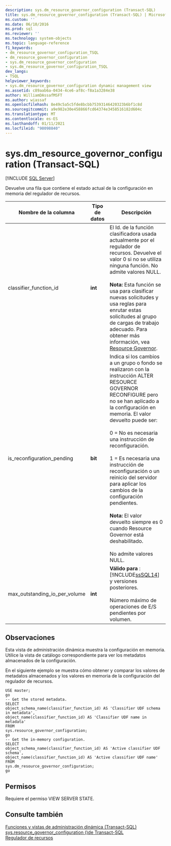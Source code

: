 ```yaml
---
description: sys.dm_resource_governor_configuration (Transact-SQL)
title: sys.dm_resource_governor_configuration (Transact-SQL) | Microsoft Docs
ms.custom: ''
ms.date: 06/10/2016
ms.prod: sql
ms.reviewer: ''
ms.technology: system-objects
ms.topic: language-reference
f1_keywords:
- dm_resource_governor_configuration_TSQL
- dm_resource_governor_configuration
- sys.dm_resource_governor_configuration
- sys.dm_resource_governor_configuration_TSQL
dev_langs:
- TSQL
helpviewer_keywords:
- sys.dm_resource_governor_configuration dynamic management view
ms.assetid: c89aab6a-0434-4ce6-af8c-f8a1a3284e38
author: WilliamDAssafMSFT
ms.author: wiassaf
ms.openlocfilehash: 8e49c5a5c5fde8bcbb75393146420323b6bf1c8d
ms.sourcegitcommit: a9e982e30e458866fcd64374e3458516182d604c
ms.translationtype: MT
ms.contentlocale: es-ES
ms.lasthandoff: 01/11/2021
ms.locfileid: "98098840"
---
```

# <a name="sysdm_resource_governor_configuration-transact-sql"></a>sys.dm_resource_governor_configuration (Transact-SQL)
[!INCLUDE [SQL Server](../../includes/applies-to-version/sqlserver.md)]

  Devuelve una fila que contiene el estado actual de la configuración en memoria del regulador de recursos.  
  

|Nombre de la columna|Tipo de datos|Descripción|  
|-----------------|---------------|-----------------|  
|classifier_function_id|**int**|El Id. de la función clasificadora usada actualmente por el regulador de recursos. Devuelve el valor 0 si no se utiliza ninguna función. No admite valores NULL.<br /><br /> **Nota:** Esta función se usa para clasificar nuevas solicitudes y usa reglas para enrutar estas solicitudes al grupo de cargas de trabajo adecuado. Para obtener más información, vea [Resource Governor](../../relational-databases/resource-governor/resource-governor.md).|  
|is_reconfiguration_pending|**bit**|Indica si los cambios a un grupo o fondo se realizaron con la instrucción ALTER RESOURCE GOVERNOR RECONFIGURE pero no se han aplicado a la configuración en memoria. El valor devuelto puede ser:<br /><br /> 0 = No es necesaria una instrucción de reconfiguración.<br /><br /> 1 = Es necesaria una instrucción de reconfiguración o un reinicio del servidor para aplicar los cambios de la configuración pendientes.<br /><br /> **Nota:** El valor devuelto siempre es 0 cuando Resource Governor está deshabilitado.<br /><br /> No admite valores NULL.|  
|max_outstanding_io_per_volume|**int**|**Válido para** : [!INCLUDE[ssSQL14](../../includes/sssql14-md.md)] y versiones posteriores.<br /><br /> Número máximo de operaciones de E/S pendientes por volumen.|  
  
## <a name="remarks"></a>Observaciones  
 Esta vista de administración dinámica muestra la configuración en memoria. Utilice la vista de catálogo correspondiente para ver los metadatos almacenados de la configuración.  
  
 En el siguiente ejemplo se muestra cómo obtener y comparar los valores de metadatos almacenados y los valores en memoria de la configuración del regulador de recursos.  
  
```  
USE master;  
go  
-- Get the stored metadata.  
SELECT   
object_schema_name(classifier_function_id) AS 'Classifier UDF schema in metadata',   
object_name(classifier_function_id) AS 'Classifier UDF name in metadata'  
FROM   
sys.resource_governor_configuration;  
go  
-- Get the in-memory configuration.  
SELECT   
object_schema_name(classifier_function_id) AS 'Active classifier UDF schema',   
object_name(classifier_function_id) AS 'Active classifier UDF name'  
FROM   
sys.dm_resource_governor_configuration;  
go  
```  
  
## <a name="permissions"></a>Permisos  
 Requiere el permiso VIEW SERVER STATE.  
  
## <a name="see-also"></a>Consulte también  
 [Funciones y vistas de administración dinámica &#40;Transact-SQL&#41;](~/relational-databases/system-dynamic-management-views/system-dynamic-management-views.md)   
 [sys.resource_governor_configuration &#40;&#41;de Transact-SQL ](../../relational-databases/system-catalog-views/sys-resource-governor-configuration-transact-sql.md)   
 [Regulador de recursos](../../relational-databases/resource-governor/resource-governor.md)  
  
  

